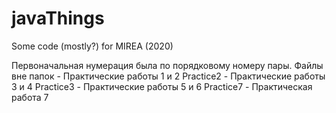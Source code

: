 # javaThings
Some code (mostly?) for MIREA (2020)

Первоначальная нумерация была по порядковому номеру пары.
Файлы вне папок - Практические работы 1 и 2
Practice2 - Практические работы 3 и 4
Practice3 - Практические работы 5 и 6
Practice7 - Практическая работа 7

